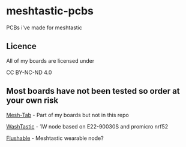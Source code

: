 # meshtastic-pcbs
PCBs i've made for meshtastic


## Licence 
All of my boards are licensed under

CC BY-NC-ND 4.0

## Most boards have not been tested so order at your own risk

[Mesh-Tab](https://github.com/valzzu/Mesh-Tab) - Part of my boards but not in this repo 

[WashTastic](/WashTastic) - 1W node based on E22-90030S and promicro nrf52

[Flushable](/Flushable) - Meshtastic wearable node?
